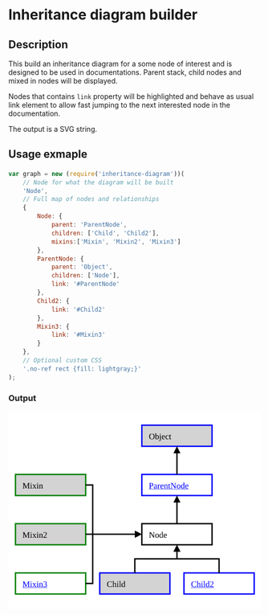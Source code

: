 # Inheritance diagram builder

## Description

This build an inheritance diagram for a some node of interest and is designed to be used in documentations. Parent stack, child nodes and mixed in nodes will be displayed.

Nodes that contains `link` property will be highlighted and behave as usual link element to allow fast jumping to the next interested node in the documentation.

The output is a SVG string.

## Usage exmaple

```js
var graph = new (require('inheritance-diagram'))(
	// Node for what the diagram will be built
	'Node',
	// Full map of nodes and relationships
	{
		Node: {
			parent: 'ParentNode',
			children: ['Child', 'Child2'],
			mixins:['Mixin', 'Mixin2', 'Mixin3']
		},
		ParentNode: {
			parent: 'Object',
			children: ['Node'],
			link: '#ParentNode'
		},
		Child2: {
			link: '#Child2'
		},
		Mixin3: {
			link: '#Mixin3'
		}
	},
	// Optional custom CSS
	'.no-ref rect {fill: lightgray;}'
);
```

### Output

![Example of an inheritance diagram](./example.svg)
